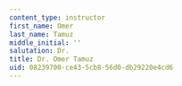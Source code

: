 ```yaml
---
content_type: instructor
first_name: Omer
last_name: Tamuz
middle_initial: ''
salutation: Dr.
title: Dr. Omer Tamuz
uid: 08239700-ce43-5cb8-56d0-db29220e4cd6
---
```

